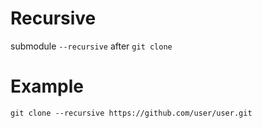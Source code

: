 # Recursive
submodule `--recursive` after `git clone`

# Example
`git clone --recursive https://github.com/user/user.git`
